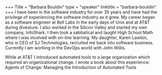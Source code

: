 +++
Title = "Barbara Bouldin"
type = "speaker"
linktitle = "barbara-bouldin"
+++
I have been in the software industry for over 35 years and have had the privilege of experiencing the software industry as it grew. My career began as a software engineer at Bell Labs in the early days of Unix and at AT&T during divesture. I also worked in the Silicon Valley and started my own company, InfoShark. I then took a sabbatical and taught High School Math where I was involved with on-line learning. My daughter, Karen Lawton, who is CEO of SJ Technologies, recruited me back into software business. Currently I am working in the DevOps world with John Willis.

While at AT&T I introduced automated tools to a large organization which required an organizational change. I wrote a book about this experience: Agents of Change: Managing the Introduction of Automated Tools
